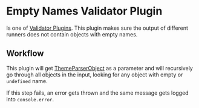 # Empty Names Validator Plugin

Is one of [Validator Plugins](../). This plugin makes sure the output of different runners does not contain objects with empty names.

## Workflow

This plugin will get [ThemeParserObject](../../dev-dependencies/types) as a parameter and will recursively go through all objects in the input, looking for any object with empty or `undefined` name.

If this step fails, an error gets thrown and the same message gets logged into `console.error`.
